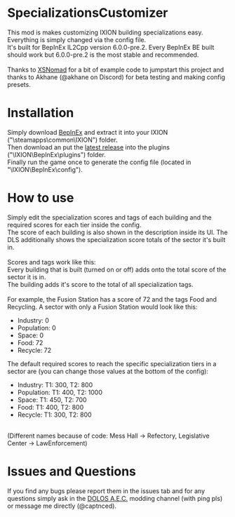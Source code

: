 # SpecializationsCustomizer
This mod is makes customizing IXION building specializations easy. Everything is simply changed via the config file.  
It's built for BepInEx IL2Cpp version 6.0.0-pre.2. Every BepInEx BE built should work but 6.0.0-pre.2 is the most stable and recommended.  
<br>
Thanks to [XSNomad](https://github.com/XSNomad) for a bit of example code to jumpstart this project and thanks to Akhane (@akhane on Discord) for beta testing and making config presets.

# Installation
Simply download [BepInEx](https://github.com/BepInEx/BepInEx/releases/tag/v6.0.0-pre.2) and extract it into your IXION ("\steamapps\common\IXION\") folder.  
Then download an put the [latest release](github.com/captnced2/IXION-SpecializationsCustomizer/releases/latest) into the plugins ("\IXION\BepInEx\plugins\") folder.  
Finally run the game once to generate the config file (located in "\IXION\BepInEx\config\").

# How to use
Simply edit the specialization scores and tags of each building and the required scores for each tier inside the config.  
The score of each building is also shown in the description inside its UI. The DLS additionally shows the specialization score totals of the sector it's built in.  
<br>
Scores and tags work like this:    
Every building that is built (turned on or off) adds onto the total score of the sector it is in.  
The building adds it's score to the total of all specialization tags.  
<br>
For example, the Fusion Station has a score of 72 and the tags Food and Recycling. A sector with only a Fusion Station would look like this:  
- Industry: 0  
- Population: 0  
- Space: 0  
- Food: 72  
- Recycle: 72

The default required scores to reach the specific specialization tiers in a sector are (you can change those values at the bottom of the config):  
- Industry: T1: 300, T2: 800  
- Population: T1: 400, T2: 1000  
- Space: T1: 450, T2: 700  
- Food: T1: 400, T2: 800  
- Recycle: T1: 300, T2: 800
<br/>
(Different names because of code: Mess Hall -> Refectory, Legislative Center -> LawEnforcement)

# Issues and Questions
If you find any bugs please report them in the issues tab and for any questions simply ask in the [DOLOS A.E.C.](https://discord.gg/UMtuJrSmY3) modding channel (with ping pls) or message me directly (@captnced).
